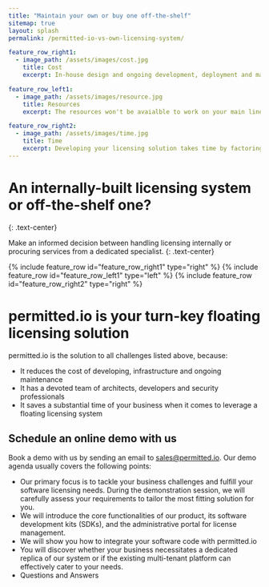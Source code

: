 ```yaml
---
title: "Maintain your own or buy one off-the-shelf"
sitemap: true
layout: splash
permalink: /permitted-io-vs-own-licensing-system/

feature_row_right1:
  - image_path: /assets/images/cost.jpg
    title: Cost
    excerpt: In-house design and ongoing development, deployment and maintainence of a licensing system are expensive and the expenses can simply exceed the budget. As your business expands, the demands placed on your licensing system tend to increase. Frequently, a significant amount of manual effort is required to address the limitations of the licensing system. Consequently, ongoing maintenance and continuous development of the system become imperative in the coming months and years. As time passes, these cumulative efforts can lead to increased costs.

feature_row_left1:
  - image_path: /assets/images/resource.jpg
    title: Resources
    excerpt: The resources won't be avaialble to work on your main line of business's product causing delay in delivering your commitments. Constructing and sustaining a licensing system that is simultaneously secure, dependable, and adaptable is far from simple. While you may initiate the process with specific demands in mind, these requirements inevitably transform as your enterprise expands. Consequently, you must continuously enhance the system, incorporating new functionalities and capabilities. Over time, preserving an internally developed solution, facilitating crucial integrations with other corporate systems, and ensuring long-term security becomes a formidable task.

feature_row_right2:
  - image_path: /assets/images/time.jpg
    title: Time
    excerpt: Developing your licensing solution takes time by factoring in research, running POCs, and employing the right technology. Creating and sustaining an internal licensing system significantly hampers your progress and is highly likely to result in delays since it diverts your engineering team's attention away from your primary product development. By partnering with a specialist such as permitted.io, you can save a substantial amount of time. Our dedicated team is focused on simplifying the integration with your product, which means that, depending on your specific needs, you could be operational within a few weeks.
---
```


# An internally-built licensing system or off-the-shelf one?
{: .text-center}

Make an informed decision between handling licensing internally or procuring services from a dedicated specialist.
{: .text-center}

{% include feature_row id="feature_row_right1" type="right" %}
{% include feature_row id="feature_row_left1" type="left" %}
{% include feature_row id="feature_row_right2" type="right" %}

# permitted.io is your turn-key floating licensing solution

permitted.io is the solution to all challenges listed above, because:

* It reduces the cost of developing, infrastructure and ongoing maintenance
* It has a devoted team of architects, developers and security professionals
* It saves a substantial time of your business when it comes to leverage a floating licensing system

## Schedule an online demo with us

Book a demo with us by sending an email to sales@permitted.io. Our demo agenda usually covers the following points:

* Our primary focus is to tackle your business challenges and fulfill your software licensing needs. During the demonstration session, we will carefully assess your requirements to tailor the most fitting solution for you.
* We will introduce the core functionalities of our product, its software development kits (SDKs), and the administrative portal for license management.
* We will show you how to integrate your software code with permitted.io
* You will discover whether your business necessitates a dedicated replica of our system or if the existing multi-tenant platform can effectively cater to your needs.
* Questions and Answers
